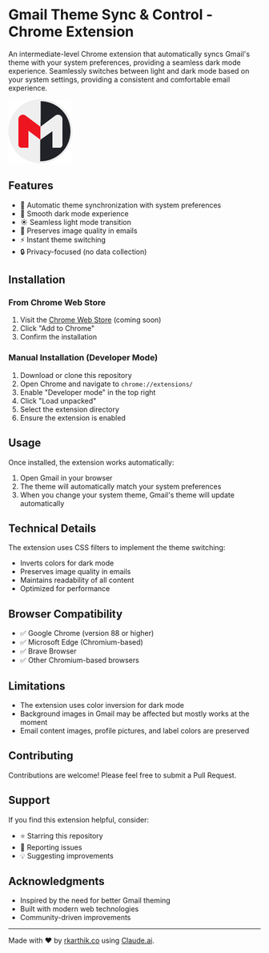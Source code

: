 # Gmail Theme Sync & Control - Chrome Extension

An intermediate-level Chrome extension that automatically syncs Gmail's theme with your system preferences, providing a seamless dark mode experience. Seamlessly switches between light and dark mode based on your system settings, providing a consistent and comfortable email experience.

![Gmail Theme Sync & Control](images/icon128.png)

## Features

- 🔄 Automatic theme synchronization with system preferences
- 🌙 Smooth dark mode experience
- ☀️ Seamless light mode transition
- 🎨 Preserves image quality in emails
- ⚡ Instant theme switching
- 🔒 Privacy-focused (no data collection)

## Installation

### From Chrome Web Store

1. Visit the [Chrome Web Store](https://chrome.google.com/webstore) (coming soon)
2. Click "Add to Chrome"
3. Confirm the installation

### Manual Installation (Developer Mode)

1. Download or clone this repository
2. Open Chrome and navigate to `chrome://extensions/`
3. Enable "Developer mode" in the top right
4. Click "Load unpacked"
5. Select the extension directory
6. Ensure the extension is enabled

## Usage

Once installed, the extension works automatically:

1. Open Gmail in your browser
2. The theme will automatically match your system preferences
3. When you change your system theme, Gmail's theme will update automatically

## Technical Details

The extension uses CSS filters to implement the theme switching:

- Inverts colors for dark mode
- Preserves image quality in emails
- Maintains readability of all content
- Optimized for performance

## Browser Compatibility

- ✅ Google Chrome (version 88 or higher)
- ✅ Microsoft Edge (Chromium-based)
- ✅ Brave Browser
- ✅ Other Chromium-based browsers

## Limitations

- The extension uses color inversion for dark mode
- Background images in Gmail may be affected but mostly works at the moment
- Email content images, profile pictures, and label colors are preserved

## Contributing

Contributions are welcome! Please feel free to submit a Pull Request.

## Support

If you find this extension helpful, consider:

- ⭐ Starring this repository
- 🐛 Reporting issues
- 💡 Suggesting improvements

## Acknowledgments

- Inspired by the need for better Gmail theming
- Built with modern web technologies
- Community-driven improvements

---

Made with ❤️ by [rkarthik.co](https://rkarthik.co) using [Claude.ai](https://claude.ai).
